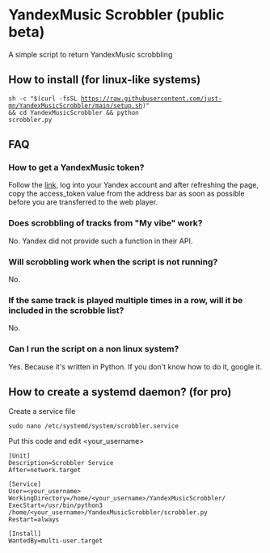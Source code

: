 # YandexMusic Scrobbler (public beta)
A simple script to return YandexMusic scrobbling 
## How to install (for linux-like systems)
<code>sh -c "$(curl -fsSL https://raw.githubusercontent.com/just-mn/YandexMusicScrobbler/main/setup.sh)" && cd YandexMusicScrobbler && python scrobbler.py</code>
## FAQ
### How to get a YandexMusic token?
Follow the [link](https://oauth.yandex.com/authorize?response_type=token&client_id=23cabbbdc6cd418abb4b39c32c41195d), log into your Yandex account and after refreshing the page, copy the access_token value from the address bar as soon as possible before you are transferred to the web player.
### Does scrobbling of tracks from "My vibe" work?
No. Yandex did not provide such a function in their API.
### Will scrobbling work when the script is not running?
No.
### If the same track is played multiple times in a row, will it be included in the scrobble list?
No.
### Can I run the script on a non linux system?
Yes. Because it's written in Python. If you don't know how to do it, google it.
## How to create a systemd daemon? (for pro)
Create a service file

<code>sudo nano /etc/systemd/system/scrobbler.service</code>

Put this code and edit <your_username>
```systemd
[Unit]
Description=Scrobbler Service
After=network.target

[Service]
User=<your_username>
WorkingDirectory=/home/<your_username>/YandexMusicScrobbler/
ExecStart=/usr/bin/python3 /home/<your_username>/YandexMusicScrobbler/scrobbler.py
Restart=always

[Install]
WantedBy=multi-user.target
```
